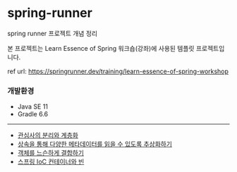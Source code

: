 # spring-runner
spring runner 프로젝트 개념 정리


본 프로젝트는 Learn Essence of Spring 워크숍(강좌)에 사용된 템플릿 프로젝트입니다. 

ref url: https://springrunner.dev/training/learn-essence-of-spring-workshop


### 개발환경
- Java SE 11
- Gradle 6.6

---


- [관심사의 분리와 계층화](https://github.com/SeyoungKo/spring-runner/blob/section_01/seperation_of_concerns.md)
- [상속을 통해 다양한 메타데이터를 읽을 수 있도록 추상화하기](https://github.com/SeyoungKo/spring-runner/blob/section_02/refactor_extract_metadata.md)
- [객체를 느슨하게 결합하기](https://github.com/SeyoungKo/spring-runner/blob/section_04/factorymethod_ioc_di.md)
- [스프링 IoC 컨테이너와 빈](https://github.com/SeyoungKo/spring-runner/blob/section_05/spring_ioc_container.md)
